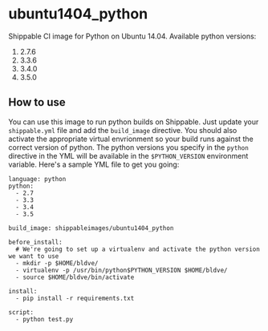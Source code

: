 ubuntu1404_python
=================

Shippable CI image for Python on Ubuntu 14.04. Available python versions:

1. 2.7.6
2. 3.3.6
3. 3.4.0
4. 3.5.0


## How to use
You can use this image to run python builds on Shippable. Just update your
`shippable.yml` file and add the `build_image` directive. You should also
activate the appropriate virtual envrionment so your build runs against the
correct version of python. The python versions you specify in the `python`
directive in the YML will be available in the `$PYTHON_VERSION` environment
variable. Here's a sample YML file to get you going:

````
language: python
python:
  - 2.7
  - 3.3
  - 3.4
  - 3.5

build_image: shippableimages/ubuntu1404_python

before_install:
  # We're going to set up a virtualenv and activate the python version we want to use
  - mkdir -p $HOME/bldve/
  - virtualenv -p /usr/bin/python$PYTHON_VERSION $HOME/bldve/
  - source $HOME/bldve/bin/activate

install:
  - pip install -r requirements.txt

script:
  - python test.py
````
